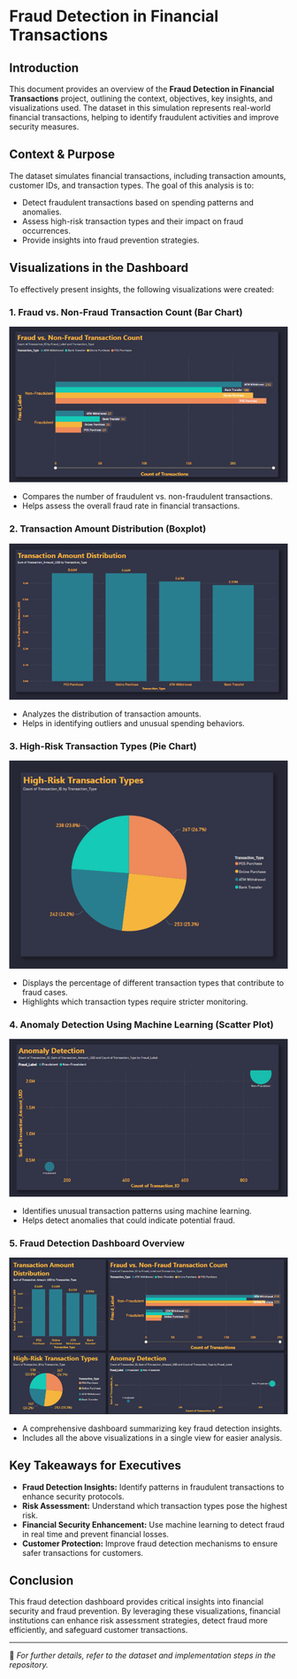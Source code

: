 # Fraud Detection in Financial Transactions

## Introduction
This document provides an overview of the **Fraud Detection in Financial Transactions** project, outlining the context, objectives, key insights, and visualizations used. The dataset in this simulation represents real-world financial transactions, helping to identify fraudulent activities and improve security measures.

## Context & Purpose
The dataset simulates financial transactions, including transaction amounts, customer IDs, and transaction types. The goal of this analysis is to:

- Detect fraudulent transactions based on spending patterns and anomalies.
- Assess high-risk transaction types and their impact on fraud occurrences.
- Provide insights into fraud prevention strategies.

## Visualizations in the Dashboard
To effectively present insights, the following visualizations were created:

### 1. Fraud vs. Non-Fraud Transaction Count (Bar Chart)
![Fraud Vs. Non-Fraud Transaction Count](images/Fraud%20Vs.%20Non-Fraud%20Transaction%20Count.png)
- Compares the number of fraudulent vs. non-fraudulent transactions.
- Helps assess the overall fraud rate in financial transactions.

### 2. Transaction Amount Distribution (Boxplot)
![Transaction Amount Distribution](images/Transaction%20Amount%20Distribution.png)
- Analyzes the distribution of transaction amounts.
- Helps in identifying outliers and unusual spending behaviors.

### 3. High-Risk Transaction Types (Pie Chart)
![High-Risk Transaction Types](images/High-Risk%20Transaction%20Types.png)
- Displays the percentage of different transaction types that contribute to fraud cases.
- Highlights which transaction types require stricter monitoring.

### 4. Anomaly Detection Using Machine Learning (Scatter Plot)
![Anomaly Detection](images/Anomaly%20Detection.png)
- Identifies unusual transaction patterns using machine learning.
- Helps detect anomalies that could indicate potential fraud.

### 5. Fraud Detection Dashboard Overview
![Fraud Detection Dashboard](images/Fraud%20Detection%20Dashboard.png)
- A comprehensive dashboard summarizing key fraud detection insights.
- Includes all the above visualizations in a single view for easier analysis.

## Key Takeaways for Executives
- **Fraud Detection Insights:** Identify patterns in fraudulent transactions to enhance security protocols.
- **Risk Assessment:** Understand which transaction types pose the highest risk.
- **Financial Security Enhancement:** Use machine learning to detect fraud in real time and prevent financial losses.
- **Customer Protection:** Improve fraud detection mechanisms to ensure safer transactions for customers.

## Conclusion
This fraud detection dashboard provides critical insights into financial security and fraud prevention. By leveraging these visualizations, financial institutions can enhance risk assessment strategies, detect fraud more efficiently, and safeguard customer transactions.

---

📌 *For further details, refer to the dataset and implementation steps in the repository.*
